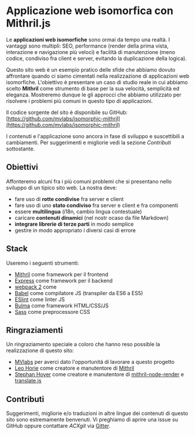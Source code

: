# Applicazione web isomorfica con Mithril.js

Le **applicazioni web isomorfiche** sono ormai da tempo una realtà. I vantaggi sono multipli: SEO, performance (render 
della prima vista, interazione e navigazione più veloci) e facilità di manutenzione (meno codice, condiviso fra client e 
server, evitando la duplicazione della logica).

Questo sito web è un esempio pratico delle sfide che abbiamo dovuto affrontare quando ci siamo cimentati nella 
realizzazione di applicazioni web isomorfiche. L'obiettivo è presentare un caso di studio reale in cui abbiamo scelto 
**Mithril** come strumento di base per la sua velocità, semplicità ed eleganza. Mostreremo dunque le gli approcci che 
abbiamo utilizzato per risolvere i problemi più comuni in questo tipo di applicazioni.

Il codice sorgente del sito è disponibile su GitHub:  
[https://github.com/mvlabs/isomorphic-mithril](https://github.com/mvlabs/isomorphic-mithril)

I contenuti e l'applicazione sono ancora in fase di sviluppo e suscettibili a cambiamenti. Per suggerimenti e migliorie 
vedi la sezione *Contributi* sottostante.


## Obiettivi

Affonteremo alcuni fra i più comuni problemi che si presentano nello sviluppo di un tipico sito web. La nostra deve:

- fare uso di **rotte condivise** fra server e client
- fare uso di uno **stato condiviso** fra server e client e fra componenti
- essere **multilingua** (i18n, cambio lingua contestuale)
- caricare **contenuti dinamici** (nel nostr ocaso da file Markdown)
- **integrare librerie di terze parti** in modo semplice
- gestire in modo appropriato i diversi casi di errore


## Stack

Useremo i seguenti strumenti:

 - [Mithril](http://mithril.js.org/) come framework per il frontend
 - [Express](http://expressjs.com/) come framework per il backend
 - [webpack 2](https://webpack.github.io/) come
 - [Babel](http://babeljs.io/) come compilatore JS (transpiler da ES6 a ES5)
 - [ESlint](http://eslint.org/) come linter JS
 - [Bulma](https://bulma.io/) come framework HTML/CSS/JS
 - [Sass](http://sass-lang.com/) come preprocessore CSS
 
 
## Ringraziamenti
 
Un ringraziamento speciale a coloro che hanno reso possible la realizzazione di questo sito:
 
- [MVlabs](http://mvlabs.it/) per averci dato l'opportunità di lavorare a questo progetto
- [Leo Horie](https://github.com/lhorie) come creatore e manutentore di [Mithril](http://mithril.js.org/)
- [Stephan Hoyer](https://github.com/StephanHoyer) come creatore e manutentore di [mithril-node-render](https://github.com/StephanHoyer/mithril-node-render) e [translate.js](https://github.com/StephanHoyer/translate.js)


## Contributi

Suggerimenti, migliorie e/o traduzioni in altre lingue dei contenuti di questo sito sono estremamente benvenuti. 
Vi preghiamo di aprire una issue su GitHub oppure contattare *ACXgit* via [Gitter](https://gitter.im/lhorie/mithril.js).
